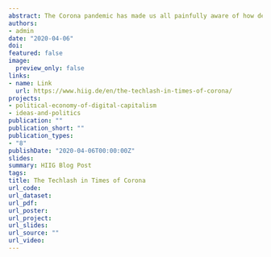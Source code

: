 ```yaml
---
abstract: The Corona pandemic has made us all painfully aware of how dependent we are on tech companies. This should not put an end to critical debates around tech regulation but reinforce the argument to treat these companies as what they are&#58; public utilities.
authors:
- admin
date: "2020-04-06"
doi:
featured: false
image:
  preview_only: false
links:
- name: Link
  url: https://www.hiig.de/en/the-techlash-in-times-of-corona/
projects:
- political-economy-of-digital-capitalism
- ideas-and-politics
publication: ""
publication_short: ""
publication_types:
- "8"
publishDate: "2020-04-06T00:00:00Z"
slides:
summary: HIIG Blog Post
tags:
title: The Techlash in Times of Corona
url_code:
url_dataset:
url_pdf:
url_poster:
url_project:
url_slides:
url_source: ""
url_video:
---
```

